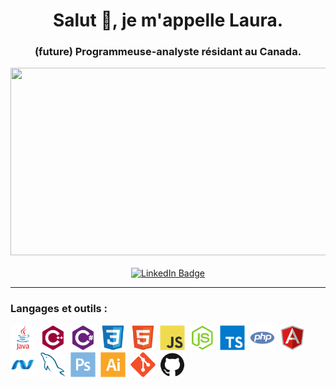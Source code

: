 <h1 align="center">Salut 👋, je m'appelle Laura.</h1>
<h3 align="center">(future) Programmeuse-analyste résidant au Canada.</h3>
<div align="center">
  <img src="https://media.giphy.com/media/L1R1tvI9svkIWwpVYr/giphy.gif" width="600" height="300"/>
  <br><br>
  <a align="center" href="https://www.linkedin.com/in/lballesterosv/">
    <img src="https://img.shields.io/badge/lballesterosv-blue?style=for-the-badge&logo=linkedin&logoColor=white" alt="LinkedIn Badge"/>
  </a> 
</div>
  
---
### Langages et outils :

<div>
  <img src="https://github.com/devicons/devicon/blob/master/icons/java/java-original-wordmark.svg" title="Java" alt="Java" width="40" height="40"/>&nbsp;
  <img src="https://github.com/devicons/devicon/blob/master/icons/cplusplus/cplusplus-plain.svg" width="40" height="40"/>&nbsp;   
  <img src="https://github.com/devicons/devicon/blob/master/icons/csharp/csharp-plain.svg" width="40" height="40"/>&nbsp;  
  <img src="https://github.com/devicons/devicon/blob/master/icons/css3/css3-original.svg"  title="CSS3" alt="CSS" width="40" height="40"/>&nbsp;
  <img src="https://github.com/devicons/devicon/blob/master/icons/html5/html5-original.svg" title="HTML5" alt="HTML" width="40" height="40"/>&nbsp;
  <img src="https://github.com/devicons/devicon/blob/master/icons/javascript/javascript-original.svg" title="JavaScript" alt="JavaScript" width="40"height="40"/>&nbsp;
  <img src="https://github.com/devicons/devicon/blob/master/icons/nodejs/nodejs-original.svg" width="40" height="40"/>&nbsp;
  <img src="https://github.com/devicons/devicon/blob/master/icons/typescript/typescript-original.svg" width="40" height="40"/>&nbsp;   
  <img src="https://github.com/devicons/devicon/blob/master/icons/php/php-plain.svg" width="40" height="40"/>&nbsp;
  <img src="https://github.com/devicons/devicon/blob/master/icons/angularjs/angularjs-original.svg" width="40" height="40"/>&nbsp;  
  <img src="https://github.com/devicons/devicon/blob/master/icons/dot-net/dot-net-original.svg" width="40" height="40"/>&nbsp;    
  <img src="https://github.com/devicons/devicon/blob/master/icons/mysql/mysql-original.svg" width="40" height="40"/>&nbsp;   
  <img src="https://github.com/devicons/devicon/blob/master/icons/photoshop/photoshop-plain.svg" width="40" height="40"/>&nbsp; 
  <img src="https://github.com/devicons/devicon/blob/master/icons/illustrator/illustrator-plain.svg" width="40" height="40"/>&nbsp; 
  <img src="https://github.com/devicons/devicon/blob/master/icons/git/git-original.svg" width="40" height="40"/>&nbsp; 
  <img src="https://github.com/devicons/devicon/blob/master/icons/github/github-original.svg" width="40" height="40"/>&nbsp; 
</div>
